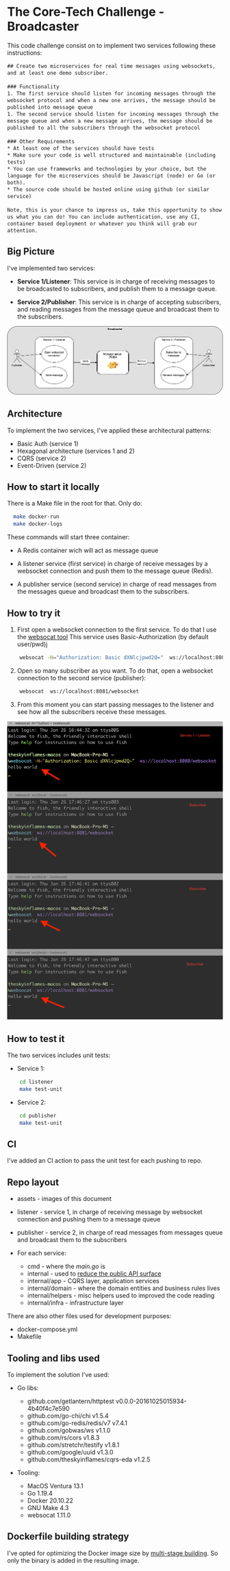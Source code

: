 # The Core-Tech Challenge - Broadcaster
This code challenge consist on to implement two services following these instructions:
```
## Create two microservices for real time messages using websockets, and at least one demo subscriber.

### Functionality
1. The first service should listen for incoming messages through the websocket protocol and when a new one arrives, the message should be published into message queue
1. The second service should listen for incoming messages through the message queue and when a new message arrives, the message should be published to all the subscribers through the websocket protocol

### Other Requirements
* At least one of the services should have tests
* Make sure your code is well structured and maintainable (including tests)
* You can use frameworks and technologies by your choice, but the language for the microservices should be Javascript (node) or Go (or both).
* The source code should be hosted online using github (or similar service)

Note, this is your chance to impress us, take this opportunity to show us what you can do! You can include authentication, use any CI, container based deployment or whatever you think will grab our attention.
```

## Big Picture

I've implemented two services:

* **Service 1/Listener**: This service is in charge of receiving messages to be broadcasted to subscribers, and publish them to a message queue.

* **Service 2/Publisher**: This service is in charge of accepting subscribers, and reading messages from the message queue and broadcast them to the subscribers.

![big picture](./assets/broadcaster.png)

## Architecture

To implement the two services, I've applied these architectural patterns:

* Basic Auth (service 1)
* Hexagonal architecture (services 1 and 2)
* CQRS (service 2)
* Event-Driven (service 2)

## How to start it locally

There is a Make file in the root for that. Only do:

```sh
  make docker-run
  make docker-logs
```

These commands will start three container:

* A Redis container wich will act as message queue

* A listener service (first service) in charge of receive messages by a websocket connection and push them to the message queue (Redis).

* A publisher service (second service) in charge of read messages from the messages queue and broadcast them to the subscribers.

## How to try it

1. First open a websocket connection to the first service. To do that I use the [websocat tool](https://github.com/vi/websocat) This service uses Basic-Authorization (by default user/pwd)j

```sh
    websocat -H="Authorization: Basic dXNlcjpwd2Q="  ws://localhost:8080/websocket
```

2. Open so many subscriber as you want. To do that, open a websocket connection to the second service (publisher):

```sh
    websocat  ws://localhost:8081/websocket
```

3. From this moment you can start passing messages to the listener and see how all the subscribers receive these messages.

![screenshot](./assets/Screenshot.png)

## How to test it

The two services includes unit tests:

* Service 1:

```sh
    cd listener
    make test-unit
```

* Service 2:

```sh
    cd publisher
    make test-unit
```

## CI 

I've added an CI action to pass the unit test for each pushing to repo.

## Repo layout

* assets - images of this document
* listener - service 1, in charge of receiving message by websocket connection and pushing them to a message queue
* publisher - service 2, in charge of read messages from messages queue and broadcast them to the subscribers

* For each service:
    * cmd - where the *main.go* is
    * internal - used to [reduce the public API surface](https://dave.cheney.net/2019/10/06/use-internal-packages-to-reduce-your-public-api-surface)
    * internal/app - CQRS layer, application services
    * internal/domain - where the domain entities and business rules lives
    * internal/helpers - misc helpers used to improved the code reading
    * internal/infra - infrastructure layer

There are also other files used for development purposes:

  * docker-compose.yml 
  * Makefile

## Tooling and libs used

To implement the solution I've used:

* Go libs:
	* github.com/getlantern/httptest v0.0.0-20161025015934-4b40f4c7e590
	* github.com/go-chi/chi v1.5.4
	* github.com/go-redis/redis/v7 v7.4.1
	* github.com/gobwas/ws v1.1.0
	* github.com/rs/cors v1.8.3
	* github.com/stretchr/testify v1.8.1
	* github.com/google/uuid v1.3.0
	* github.com/theskyinflames/cqrs-eda v1.2.5

* Tooling:
  * MacOS Ventura 13.1
  * Go 1.19.4
  * Docker 20.10.22
  * GNU Make 4.3
  * websocat 1.11.0

## Dockerfile building strategy

I've opted for optimizing the Docker image size by [multi-stage building](https://docs.docker.com/build/building/multi-stage/). So only the binary is added in the resulting image.

